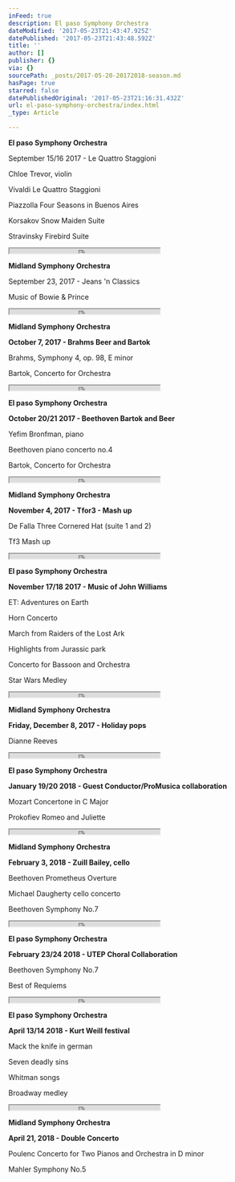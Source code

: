 ```yaml
---
inFeed: true
description: El paso Symphony Orchestra
dateModified: '2017-05-23T21:43:47.925Z'
datePublished: '2017-05-23T21:43:48.592Z'
title: ''
author: []
publisher: {}
via: {}
sourcePath: _posts/2017-05-20-20172018-season.md
hasPage: true
starred: false
datePublishedOriginal: '2017-05-23T21:16:31.432Z'
url: el-paso-symphony-orchestra/index.html
_type: Article

---
```

**El paso Symphony Orchestra**

September 15/16 2017 - Le Quattro Staggioni

Chloe Trevor, violin

Vivaldi Le Quattro Staggioni

Piazzolla Four Seasons in Buenos Aires

Korsakov Snow Maiden Suite

Stravinsky Firebird Suite

<iframe src="https://the-grid.github.io/ed-userhtml/?g=eJwDAAAAAAE" height="10" style=""></iframe>

**Midland Symphony Orchestra**

September 23, 2017 - Jeans 'n Classics

Music of Bowie & Prince

<iframe src="https://the-grid.github.io/ed-userhtml/?g=eJwDAAAAAAE" height="10" style=""></iframe>

**Midland Symphony Orchestra**

**October 7, 2017 - Brahms Beer and Bartok**

Brahms, Symphony 4, op. 98, E minor

Bartok, Concerto for Orchestra

<iframe src="https://the-grid.github.io/ed-userhtml/?g=eJwDAAAAAAE" height="10" style=""></iframe>

**El paso Symphony Orchestra**

**October 20/21 2017 - Beethoven Bartok and Beer**

Yefim Bronfman, piano

Beethoven piano concerto no.4

Bartok, Concerto for Orchestra

<iframe src="https://the-grid.github.io/ed-userhtml/?g=eJwDAAAAAAE" height="10" style=""></iframe>

**Midland Symphony Orchestra**

**November 4, 2017 - Tfor3 - Mash up**

De Falla Three Cornered Hat (suite 1 and 2)

Tf3 Mash up

<iframe src="https://the-grid.github.io/ed-userhtml/?g=eJwDAAAAAAE" height="10" style=""></iframe>

**El paso Symphony Orchestra**

**November 17/18 2017 - Music of John Williams**

ET: Adventures on Earth

Horn Concerto

March from Raiders of the Lost Ark

Highlights from Jurassic park

Concerto for Bassoon and Orchestra

Star Wars Medley

<iframe src="https://the-grid.github.io/ed-userhtml/?g=eJwDAAAAAAE" height="10" style=""></iframe>

**Midland Symphony Orchestra**

**Friday, December 8, 2017 - Holiday pops**

Dianne Reeves

<iframe src="https://the-grid.github.io/ed-userhtml/?g=eJwDAAAAAAE" height="10" style=""></iframe>

**El paso Symphony Orchestra**

**January 19/20 2018 - Guest Conductor/ProMusica collaboration**

Mozart Concertone in C Major

Prokofiev Romeo and Juliette

<iframe src="https://the-grid.github.io/ed-userhtml/?g=eJwDAAAAAAE" height="10" style=""></iframe>

**Midland Symphony Orchestra**

**February 3, 2018 - Zuill Bailey, cello**

Beethoven Prometheus Overture

Michael Daugherty cello concerto

Beethoven Symphony No.7

<iframe src="https://the-grid.github.io/ed-userhtml/?g=eJwDAAAAAAE" height="10" style=""></iframe>

**El paso Symphony Orchestra**

**February 23/24 2018 - UTEP Choral Collaboration**

Beethoven Symphony No.7

Best of Requiems

<iframe src="https://the-grid.github.io/ed-userhtml/?g=eJwDAAAAAAE" height="10" style=""></iframe>

**El paso Symphony Orchestra**

**April 13/14 2018 - Kurt Weill festival**

Mack the knife in german

Seven deadly sins

Whitman songs

Broadway medley

<iframe src="https://the-grid.github.io/ed-userhtml/?g=eJwDAAAAAAE" height="10" style=""></iframe>

**Midland Symphony Orchestra**

**April 21, 2018 - Double Concerto**

Poulenc Concerto for Two Pianos and Orchestra in D minor

Mahler Symphony No.5